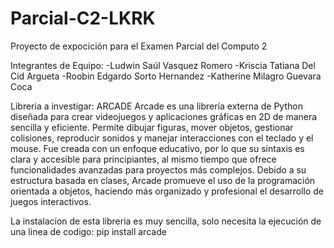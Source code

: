 # Parcial-C2-LKRK
Proyecto de expocición para el Examen Parcial del Computo 2

Integrantes de Equipo:
-Ludwin Saúl Vasquez Romero
-Kriscia Tatiana Del Cid Argueta
-Roobin Edgardo Sorto Hernandez
-Katherine Milagro Guevara Coca

Libreria a investigar: ARCADE
Arcade es una librería externa de Python diseñada para crear videojuegos y aplicaciones gráficas en 2D de manera sencilla y eficiente. Permite dibujar figuras, mover objetos, gestionar colisiones, reproducir sonidos y manejar interacciones con el teclado y el mouse. Fue creada con un enfoque educativo, por lo que su sintaxis es clara y accesible para principiantes, al mismo tiempo que ofrece funcionalidades avanzadas para proyectos más complejos. Debido a su estructura basada en clases, Arcade promueve el uso de la programación orientada a objetos, haciendo más organizado y profesional el desarrollo de juegos interactivos.

La instalacion de esta libreria es muy sencilla, solo necesita la ejecución de una linea de codigo:
pip install arcade
